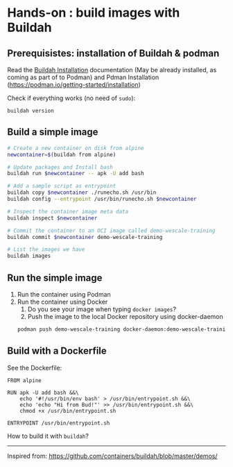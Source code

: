 # Hands-on : build images with Buildah

## Prerequisistes: installation of Buildah & podman

Read the [Buildah Installation](https://github.com/containers/buildah/blob/master/install.md) documentation (May be already installed, as coming as part of to Podman) and Pdman Installation (https://podman.io/getting-started/installation)
      
Check if everything works (no need of `sudo`):

```
buildah version
```

## Build a simple image

```sh
# Create a new container on disk from alpine
newcontainer=$(buildah from alpine)

# Update packages and Install bash
buildah run $newcontainer -- apk -U add bash

# Add a sample script as entrypoint
buildah copy $newcontainer ./runecho.sh /usr/bin
buildah config --entrypoint /usr/bin/runecho.sh $newcontainer

# Inspect the container image meta data
buildah inspect $newcontainer

# Commit the container to an OCI image called demo-wescale-training
buildah commit $newcontainer demo-wescale-training

# List the images we have
buildah images
```

## Run the simple image

1. Run the container using Podman
2. Run the container using Docker
    1. Do you see your image when typing `docker images`?
    2. Push the image to the local Docker repository using docker-daemon
    ```sh
    podman push demo-wescale-training docker-daemon:demo-wescale-training:latest
    ```

## Build with a Dockerfile

See the Dockerfile:
```
FROM alpine

RUN apk -U add bash &&\
    echo '#!/usr/bin/env bash' > /usr/bin/entrypoint.sh &&\
    echo 'echo "Hi from Bud!"' >> /usr/bin/entrypoint.sh &&\
    chmod +x /usr/bin/entrypoint.sh

ENTRYPOINT /usr/bin/entrypoint.sh
```

How to build it with `buildah`?


---

Inspired from: https://github.com/containers/buildah/blob/master/demos/
